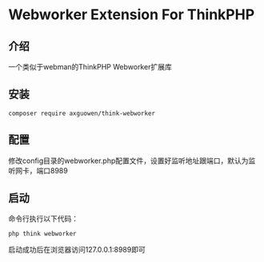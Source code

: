 # Webworker Extension For ThinkPHP

## 介绍
一个类似于webman的ThinkPHP Webworker扩展库

## 安装
~~~
composer require axguowen/think-webworker
~~~

## 配置
修改config目录的webworker.php配置文件，设置好监听地址跟端口，默认为监听网卡，端口8989

## 启动
命令行执行以下代码：
~~~
php think webworker
~~~

启动成功后在浏览器访问127.0.0.1:8989即可